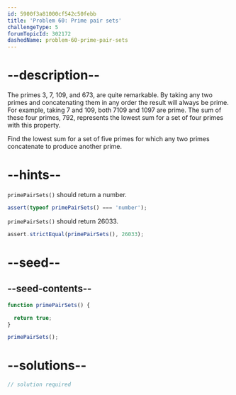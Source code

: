 ```yaml
---
id: 5900f3a81000cf542c50febb
title: 'Problem 60: Prime pair sets'
challengeType: 5
forumTopicId: 302172
dashedName: problem-60-prime-pair-sets
---
```


# --description--

The primes 3, 7, 109, and 673, are quite remarkable. By taking any two primes and concatenating them in any order the result will always be prime. For example, taking 7 and 109, both 7109 and 1097 are prime. The sum of these four primes, 792, represents the lowest sum for a set of four primes with this property.

Find the lowest sum for a set of five primes for which any two primes concatenate to produce another prime.

# --hints--

`primePairSets()` should return a number.

```js
assert(typeof primePairSets() === 'number');
```

`primePairSets()` should return 26033.

```js
assert.strictEqual(primePairSets(), 26033);
```

# --seed--

## --seed-contents--

```js
function primePairSets() {

  return true;
}

primePairSets();
```

# --solutions--

```js
// solution required
```
